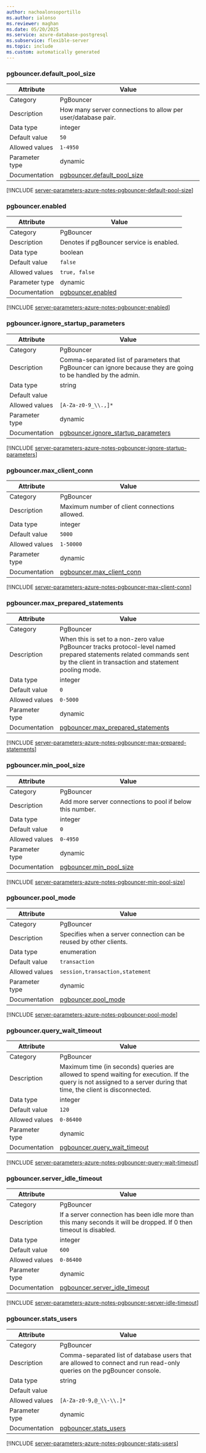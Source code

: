 ```yaml
---
author: nachoalonsoportillo
ms.author: ialonso
ms.reviewer: maghan
ms.date: 05/20/2025
ms.service: azure-database-postgresql
ms.subservice: flexible-server
ms.topic: include
ms.custom: automatically generated
---
```

### pgbouncer.default_pool_size

| Attribute | Value |
| --- | --- |
| Category | PgBouncer |
| Description | How many server connections to allow per user/database pair. |
| Data type | integer |
| Default value | `50` |
| Allowed values | `1-4950` |
| Parameter type | dynamic |
| Documentation | [pgbouncer.default_pool_size](https://www.pgbouncer.org/config.html#default_pool_size) |


[!INCLUDE [server-parameters-azure-notes-pgbouncer-default-pool-size](./server-parameters-azure-notes-pgbouncer-default-pool-size.md)]



### pgbouncer.enabled

| Attribute | Value |
| --- | --- |
| Category | PgBouncer |
| Description | Denotes if pgBouncer service is enabled. |
| Data type | boolean |
| Default value | `false` |
| Allowed values | `true, false` |
| Parameter type | dynamic |
| Documentation | [pgbouncer.enabled](https://www.pgbouncer.org/config.html#enabled) |


[!INCLUDE [server-parameters-azure-notes-pgbouncer-enabled](./server-parameters-azure-notes-pgbouncer-enabled.md)]



### pgbouncer.ignore_startup_parameters

| Attribute | Value |
| --- | --- |
| Category | PgBouncer |
| Description | Comma-separated list of parameters that PgBouncer can ignore because they are going to be handled by the admin. |
| Data type | string |
| Default value | |
| Allowed values | `[A-Za-z0-9_\\.,]*` |
| Parameter type | dynamic |
| Documentation | [pgbouncer.ignore_startup_parameters](https://www.pgbouncer.org/config.html#ignore_startup_parameters) |


[!INCLUDE [server-parameters-azure-notes-pgbouncer-ignore-startup-parameters](./server-parameters-azure-notes-pgbouncer-ignore-startup-parameters.md)]



### pgbouncer.max_client_conn

| Attribute | Value |
| --- | --- |
| Category | PgBouncer |
| Description | Maximum number of client connections allowed. |
| Data type | integer |
| Default value | `5000` |
| Allowed values | `1-50000` |
| Parameter type | dynamic |
| Documentation | [pgbouncer.max_client_conn](https://www.pgbouncer.org/config.html#max_client_conn) |


[!INCLUDE [server-parameters-azure-notes-pgbouncer-max-client-conn](./server-parameters-azure-notes-pgbouncer-max-client-conn.md)]



### pgbouncer.max_prepared_statements

| Attribute | Value |
| --- | --- |
| Category | PgBouncer |
| Description | When this is set to a non-zero value PgBouncer tracks protocol-level named prepared statements related commands sent by the client in transaction and statement pooling mode. |
| Data type | integer |
| Default value | `0` |
| Allowed values | `0-5000` |
| Parameter type | dynamic |
| Documentation | [pgbouncer.max_prepared_statements](https://www.pgbouncer.org/config.html#max_prepared_statements) |


[!INCLUDE [server-parameters-azure-notes-pgbouncer-max-prepared-statements](./server-parameters-azure-notes-pgbouncer-max-prepared-statements.md)]



### pgbouncer.min_pool_size

| Attribute | Value |
| --- | --- |
| Category | PgBouncer |
| Description | Add more server connections to pool if below this number. |
| Data type | integer |
| Default value | `0` |
| Allowed values | `0-4950` |
| Parameter type | dynamic |
| Documentation | [pgbouncer.min_pool_size](https://www.pgbouncer.org/config.html#min_pool_size) |


[!INCLUDE [server-parameters-azure-notes-pgbouncer-min-pool-size](./server-parameters-azure-notes-pgbouncer-min-pool-size.md)]



### pgbouncer.pool_mode

| Attribute | Value |
| --- | --- |
| Category | PgBouncer |
| Description | Specifies when a server connection can be reused by other clients. |
| Data type | enumeration |
| Default value | `transaction` |
| Allowed values | `session,transaction,statement` |
| Parameter type | dynamic |
| Documentation | [pgbouncer.pool_mode](https://www.pgbouncer.org/config.html#pool_mode) |


[!INCLUDE [server-parameters-azure-notes-pgbouncer-pool-mode](./server-parameters-azure-notes-pgbouncer-pool-mode.md)]



### pgbouncer.query_wait_timeout

| Attribute | Value |
| --- | --- |
| Category | PgBouncer |
| Description | Maximum time (in seconds) queries are allowed to spend waiting for execution. If the query is not assigned to a server during that time, the client is disconnected. |
| Data type | integer |
| Default value | `120` |
| Allowed values | `0-86400` |
| Parameter type | dynamic |
| Documentation | [pgbouncer.query_wait_timeout](https://www.pgbouncer.org/config.html#query_wait_timeout) |


[!INCLUDE [server-parameters-azure-notes-pgbouncer-query-wait-timeout](./server-parameters-azure-notes-pgbouncer-query-wait-timeout.md)]



### pgbouncer.server_idle_timeout

| Attribute | Value |
| --- | --- |
| Category | PgBouncer |
| Description | If a server connection has been idle more than this many seconds it will be dropped. If 0 then timeout is disabled. |
| Data type | integer |
| Default value | `600` |
| Allowed values | `0-86400` |
| Parameter type | dynamic |
| Documentation | [pgbouncer.server_idle_timeout](https://www.pgbouncer.org/config.html#server_idle_timeout) |


[!INCLUDE [server-parameters-azure-notes-pgbouncer-server-idle-timeout](./server-parameters-azure-notes-pgbouncer-server-idle-timeout.md)]



### pgbouncer.stats_users

| Attribute | Value |
| --- | --- |
| Category | PgBouncer |
| Description | Comma-separated list of database users that are allowed to connect and run read-only queries on the pgBouncer console. |
| Data type | string |
| Default value | |
| Allowed values | `[A-Za-z0-9,@_\\-\\.]*` |
| Parameter type | dynamic |
| Documentation | [pgbouncer.stats_users](https://www.pgbouncer.org/config.html#stats_users) |


[!INCLUDE [server-parameters-azure-notes-pgbouncer-stats-users](./server-parameters-azure-notes-pgbouncer-stats-users.md)]



